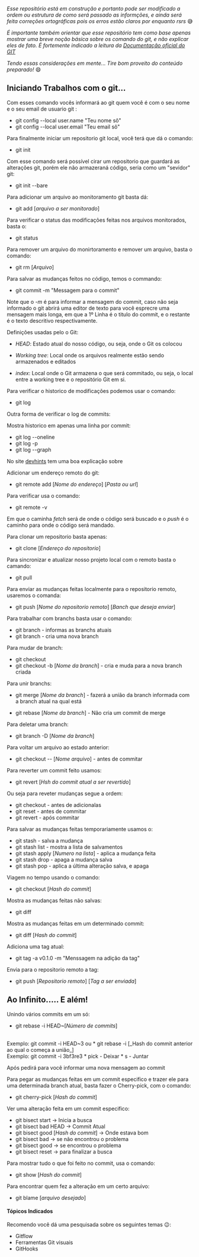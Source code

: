 _Esse repositório está em construção e portanto pode ser modificado a ordem ou estrutura de como será passado as informções, e ainda será feita correções ortográficas pois os erros estão claros por enquanto rsrs_ 😅

_É importante também orientar que esse repositório tem como base apenas mostrar uma breve noção básica sobre os comando do git, e não explicar eles de fato. É fortemente indicado a leitura da [Documentação oficial do GIT](https://git-scm.com/docs/git/pt_BR)_

_Tendo essas considerações em mente... Tire bom proveito do conteúdo preparado!_ 😄
<br>

## Iniciando Trabalhos com o git...

Com esses comando vocês informará ao git quem você é com o seu nome e o seu email de usuario git :
*  git config --local user.name "Teu nome sô"
*  git config --local user.email "Teu email sô"

Para finalmente iniciar um repositorio git local, você terá que dá o comando:
*  git init

Com esse comando será possível cirar um repositorio que guardará as alterações git, porém ele não armazeraná código, seria como um "sevidor" git:

*  git init --bare

Para adicionar um arquivo ao monitoramento git basta dá:
*  git add [_arquivo a ser monitorado_]

Para verificar o status das modificações feitas nos arquivos monitorados, basta o:

*  git status

Para remover um arquivo do monirtoramento e remover um arquivo, basta o comando:

*  git rm [_Arquivo_]

Para salvar as mudanças feitos no código, temos o commando:
*  git commit -m "Messagem para o commit"

  Note que o _-m_ é para informar a mensagem do commit, caso não seja informado
  o git abrirá uma editor de texto para você esprecre uma mensagem mais longa,
  em que a 1º Linha é o titulo do commit, e o restante é o texto descritivo respectivamente.

Definições usadas pelo o Git:

* *HEAD*: Estado atual do nosso código, ou seja, onde o Git os colocou

* *Working tree*: Local onde os arquivos realmente estão sendo armazenados e editados

* *index*: Local onde o Git armazena o que será commitado, ou seja, o local entre a working tree e o repositório Git em si.

Para verificar o historico de modificações podemos usar o comando:

* git log

Outra forma de verificar o log de commits:

Mostra historico em apenas uma linha por commit:

* git log --oneline
* git log -p
* git log --graph

No site [devhints](https://devhints.io/git-log) tem uma boa explicação sobre

Adicionar um endereço remoto do git:

*   git remote add [_Nome do endereço_] [_Pasta ou url_]

Para verificar usa o comando:

*   git remote -v

   Em que o  caminha _fetch_ será de onde o código será buscado e o _push_ é o caminho para onde o código será mandado.

Para clonar um repositorio basta apenas:


*  git clone [_Endereço do repositorio_]

Para sincronizar e atualizar nosso projeto local com o remoto basta o camando:

*  git pull

Para enviar as mudanças feitas localmente para o repositorio remoto, usaremos o comanda:
*  git push [_Nome do repositorio remoto_] [_Banch que deseja enviar_]
             
Para trabalhar com branchs basta usar o comando:
*  git branch - informas as branchs atuais
*  git branch <nome da branch> - cria uma nova branch

Para mudar de branch:
*  git checkout <nome da branch>
*  git checkout -b [_Nome da branch_] - cria e muda para a nova branch criada

Para unir branchs:
*  git merge [_Nome da branch_] - fazerá a união da branch informada com a branch atual na qual está

*  git rebase [_Nome da branch_] - Não cria um commit de merge

Para deletar uma branch:
*  git branch -D [_Nome da branch_]

Para voltar um arquivo ao estado anterior:
*  git checkout -- [_Nome arquivo_] - antes de commitar

Para reverter um commit feito usamos:
*  git revert [_Hsh do commit atual a ser revertido_]

Ou seja para reveter mudanças segue a ordem:
*  git checkout - antes de adicionalas
*  git reset - antes de commitar
*  git revert - após commitar

Para salvar as mudanças feitas temporariamente usamos o:
*  git stash - salva a mudança
*  git stash list - mostra a lista de salvamentos
*  git stash apply [_Numero na lista_] - aplica a mudança feita
*  git stash drop - apaga a mudança salva
*  git stash pop - aplica a última alteração salva, e apaga

Viagem no tempo usando o comando:
*  git checkout [_Hash do commit_]

Mostra as mudanças feitas não salvas:
*  git diff

Mostra as mudanças feitas em um determinado commit:
*  git diff [_Hash do commit_]

Adiciona uma tag atual:
*  git tag -a v0.1.0 -m "Menssagem na adição da tag"

Envia para o repositorio remoto a tag:
*  git push [_Repositorio remoto_] [_Tag a ser enviada_]

## Ao Infinito..... E além!

Unindo vários commits em um só:

* git rebase -i HEAD~[_Número de commits_]
 <br/>
Exemplo:
     git commit -i HEAD~3
ou
* git rebase -i [_Hash do commit anterior ao qual o começa a união_]
<br>
Exemplo:
     git commit -i 3bf3re3
* pick - Deixar
* s - Juntar

Após pedirá para você informar uma nova mensagem ao commit

Para pegar as mudanças feitas em um commit especifico e trazer ele para uma determinada branch atual, basta fazer o Cherry-pick, com o comando:

* git cherry-pick [_Hash do commit_]

Ver uma alteração feita em um commit especifico:

* git bisect start -> Inicia a busca
* git bisect bad HEAD -> Commit Atual
* git bisect good [_Hash do commit_] -> Onde estava bom
* git bisect bad -> se não encontrou o problema
* git bisect good -> se encontrou o problema
* git bisect reset -> para finalizar a busca

Para mostrar tudo o que foi feito no commit, usa o comando:

* git show [_Hash do commit_]

Para encontrar quem fez a alteração em um certo arquivo:

* git blame [_arquivo desejado_]

#### Tópicos Indicados
Recomendo você dá uma pesquisada sobre os seguintes temas 😉:
* Gitflow
* Ferramentas Git visuais
* GitHooks